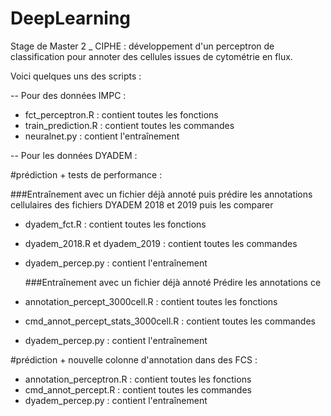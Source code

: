 # DeepLearning

Stage de Master 2 _ CIPHE : développement d'un perceptron de classification pour annoter des cellules issues de cytométrie en flux.

Voici quelques uns des scripts :

-- Pour des données IMPC :

- fct_perceptron.R : contient toutes les fonctions 
- train_prediction.R : contient toutes les commandes
- neuralnet.py : contient l'entraînement

-- Pour les données DYADEM :

 #prédiction + tests de performance :
 
  ###Entraînement avec un fichier déjà annoté puis prédire les annotations cellulaires des fichiers DYADEM 2018 et 2019 puis les comparer 
- dyadem_fct.R : contient toutes les fonctions
- dyadem_2018.R et dyadem_2019 : contient toutes les commandes
- dyadem_percep.py : contient l'entraînement 

  ###Entraînement avec un fichier déjà annoté Prédire les annotations ce 
- annotation_percept_3000cell.R : contient toutes les fonctions
- cmd_annot_percept_stats_3000cell.R : contient toutes les commandes
- dyadem_percep.py : contient l'entraînement 

 #prédiction + nouvelle colonne d'annotation dans des FCS :

- annotation_perceptron.R : contient toutes les fonctions
- cmd_annot_percept.R : contient toutes les commandes
- dyadem_percep.py : contient l'entraînement 

